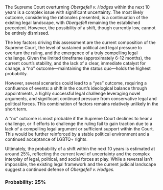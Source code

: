 The Supreme Court overturning *Obergefell v. Hodges* within the next 10 years is a complex issue with significant uncertainty. The most likely outcome, considering the rationales presented, is a continuation of the existing legal landscape, with *Obergefell* remaining the established precedent. However, the possibility of a shift, though currently low, cannot be entirely dismissed.

The key factors driving this assessment are the current composition of the Supreme Court, the level of sustained political and legal pressure to overturn the ruling, and the emergence of a truly compelling legal challenge.  Given the limited timeframe (approximately 6-12 months), the current court’s stability, and the lack of a clear, immediate catalyst for change, a “no” outcome—maintaining the status quo—holds the highest probability.

However, several scenarios could lead to a “yes” outcome, requiring a confluence of events: a shift in the court’s ideological balance through appointments, a highly successful legal challenge leveraging novel arguments, and significant continued pressure from conservative legal and political forces. This combination of factors remains relatively unlikely in the short term.

A “no” outcome is most probable if the Supreme Court declines to hear a challenge, or if efforts to challenge the ruling fail to gain traction due to a lack of a compelling legal argument or sufficient support within the Court. This would be further reinforced by a stable political environment and a continued acceptance of LGBTQ+ rights.

Ultimately, the probability of a shift within the next 10 years is estimated at around 25%, reflecting the current level of uncertainty and the complex interplay of legal, political, and social forces at play. While a reversal isn’t impossible, the existing legal framework and the current judicial landscape suggest a continued defense of *Obergefell v. Hodges*.

### Probability: 25%